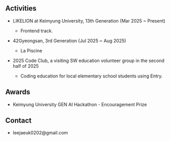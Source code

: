 ## Activities

- LIKELION at Keimyung University, 13th Generation (Mar 2025 ~ Present)

  - Frontend track.

- 42Gyeongsan, 3rd Generation (Jul 2025 ~ Aug 2025)

  - La Piscine
 
- 2025 Code Club, a visiting SW education volunteer group in the second half of 2025

  - Coding education for local elementary school students using Entry.

## Awards

- Keimyung University GEN AI Hackathon - Encouragement Prize

## Contact

- leejaeuk0202​@gmail.com

